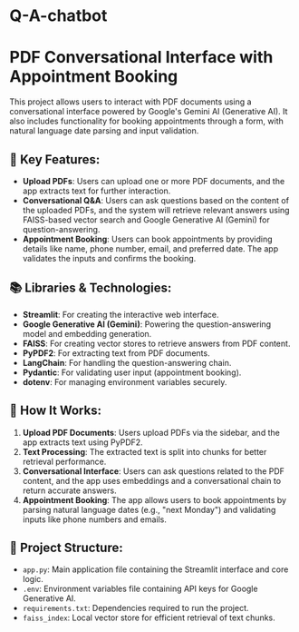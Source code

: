# Q-A-chatbot


# PDF Conversational Interface with Appointment Booking

This project allows users to interact with PDF documents using a conversational interface powered by Google's Gemini AI (Generative AI). It also includes functionality for booking appointments through a form, with natural language date parsing and input validation.

## 🔧 Key Features:
- **Upload PDFs**: Users can upload one or more PDF documents, and the app extracts text for further interaction.
- **Conversational Q&A**: Users can ask questions based on the content of the uploaded PDFs, and the system will retrieve relevant answers using FAISS-based vector search and Google Generative AI (Gemini) for question-answering.
- **Appointment Booking**: Users can book appointments by providing details like name, phone number, email, and preferred date. The app validates the inputs and confirms the booking.

## 📚 Libraries & Technologies:
- **Streamlit**: For creating the interactive web interface.
- **Google Generative AI (Gemini)**: Powering the question-answering model and embedding generation.
- **FAISS**: For creating vector stores to retrieve answers from PDF content.
- **PyPDF2**: For extracting text from PDF documents.
- **LangChain**: For handling the question-answering chain.
- **Pydantic**: For validating user input (appointment booking).
- **dotenv**: For managing environment variables securely.

## 🚀 How It Works:
1. **Upload PDF Documents**: Users upload PDFs via the sidebar, and the app extracts text using PyPDF2.
2. **Text Processing**: The extracted text is split into chunks for better retrieval performance.
3. **Conversational Interface**: Users can ask questions related to the PDF content, and the app uses embeddings and a conversational chain to return accurate answers.
4. **Appointment Booking**: The app allows users to book appointments by parsing natural language dates (e.g., "next Monday") and validating inputs like phone numbers and emails.

## 📂 Project Structure:
- `app.py`: Main application file containing the Streamlit interface and core logic.
- `.env`: Environment variables file containing API keys for Google Generative AI.
- `requirements.txt`: Dependencies required to run the project.
- `faiss_index`: Local vector store for efficient retrieval of text chunks.


